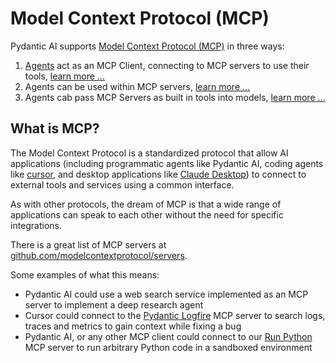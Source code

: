 # Model Context Protocol (MCP)

Pydantic AI supports [Model Context Protocol (MCP)](https://modelcontextprotocol.io) in three ways:

1. [Agents](../agents.md) act as an MCP Client, connecting to MCP servers to use their tools, [learn more …](client.md)
2. Agents can be used within MCP servers, [learn more …](server.md)
3. Agents cab pass MCP Servers as built in tools into models, [learn more …](../builtin-tools.md)

## What is MCP?

The Model Context Protocol is a standardized protocol that allow AI applications (including programmatic agents like Pydantic AI, coding agents like [cursor](https://www.cursor.com/), and desktop applications like [Claude Desktop](https://claude.ai/download)) to connect to external tools and services using a common interface.

As with other protocols, the dream of MCP is that a wide range of applications can speak to each other without the need for specific integrations.

There is a great list of MCP servers at [github.com/modelcontextprotocol/servers](https://github.com/modelcontextprotocol/servers).

Some examples of what this means:

- Pydantic AI could use a web search service implemented as an MCP server to implement a deep research agent
- Cursor could connect to the [Pydantic Logfire](https://github.com/pydantic/logfire-mcp) MCP server to search logs, traces and metrics to gain context while fixing a bug
- Pydantic AI, or any other MCP client could connect to our [Run Python](https://github.com/pydantic/mcp-run-python) MCP server to run arbitrary Python code in a sandboxed environment
